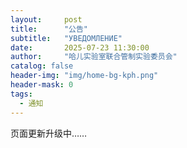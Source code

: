 ```yaml
---
layout:     post
title:      "公告"
subtitle:   "УВЕДОМЛЕНИЕ"
date:       2025-07-23 11:30:00
author:     "哈儿实验室联合管制实验委员会"
catalog: false
header-img: "img/home-bg-kph.png"
header-mask: 0
tags:
  - 通知
---
```


页面更新升级中……